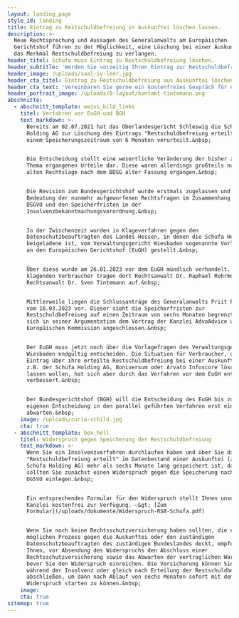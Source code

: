 ```yaml
---
layout: landing_page
style_id: landing
title: Eintrag zu Restschuldbefreiung in Auskunftei löschen lassen.
description: >-
  Neue Rechtsprechung und Aussagen des Generalanwalts am Europäischen
  Gerichtshof führen zu der Möglichkeit, eine Löschung bei einer Auskunftei über
  das Merkmal Restschuldbefreiung zu verlangen. 
header_titel: Schufa muss Eintrag zu Restschuldbefreiung löschen.
header_subtitle: 'Werden Sie vorzeitig Ihren Eintrag zur Restschuldbefreiung wieder los. '
header_image: /uploads/saal-iv-leer.jpg
header_cta_titel: Eintrag zu Restschuldbefreiung aus Auskunftei löschen lassen.
header_cta_text: 'Vereinbaren Sie gerne ein kostenfreies Gespräch für eine Ersteinschätzung. '
header_portrait_image: /uploads/0-layout/kontakt-tintemann.png
abschnitte:
  - abschnitt_template: weiss_bild_links
    titel: Verfahren vor EuGH und BGH
    text_markdown: >-
      Bereits am 02.07.2021 hat das Oberlandesgericht Schleswig die Schufa
      Holding AG zur Löschung des Eintrags "Restschuldbefreiung erteilt" nach
      einem Speicherungszeitraum von 6 Monaten verurteilt.&nbsp;


      Die Entscheidung stellt eine wesentliche Veränderung der bisher zu diesem
      Thema ergangenen Urteile dar. Diese waren allerdings großteils noch zur
      alten Rechtslage nach dem BDSG alter Fassung ergangen.&nbsp;


      Die Revision zum Bundesgerichtshof wurde erstmals zugelassen und zeigt die
      Bedeutung der nunmehr aufgeworfenen Rechtsfragen im Zusammenhang mit der
      DSGVO und den Speicherfristen in der
      Insolvenzbekanntmachungsverordnung.&nbsp;


      In der Zwischenzeit wurden in Klageverfahren gegen den
      Datenschutzbeauftragten des Landes Hessen, in denen die Schufa Holding AG
      beigeladene ist, vom Verwaltungsgericht Wiesbaden sogenannte Vorlagefragen
      an den Europäischen Gerichtshof (EuGH) gestellt.&nbsp;


      Über diese wurde am 26.01.2023 vor dem EuGH mündlich verhandelt. Für die
      klagenden Verbraucher tragen dort Rechtsanwalt Dr. Raphael Rohrmoser und
      Rechtsanwalt Dr. Sven Tintemann auf.&nbsp;


      Mittlerweile liegen die Schlussanträge des Generalanwalts Priit Pikamäe
      vom 16.03.2023 vor. Dieser sieht die Speicherfristen zur
      Restschuldbefreiung auf einen Zeitraum von sechs Monaten begrenzt und hat
      sich in seiner Argumentation dem Vortrag der Kanzlei AdvoAdvice und der
      Europäischen Kommission angeschlossen.&nbsp;


      Der EuGH muss jetzt noch über die Vorlagefragen des Verwaltungsgerichts
      Wiesbaden endgültig entscheiden. Die Situation für Verbraucher, die einen
      Eintrag über ihre erteilte Restschuldbefreiung bei einer Auskunftei wie
      z.B. der Schufa Holding AG, Boniversum oder Arvato Infoscore löschen
      lassen wollen, hat sich aber durch das Verfahren vor dem EuGH entscheidend
      verbessert.&nbsp;


      Der Bundesgerichtshof (BGH) will die Entscheidung des EuGH bis zu einer
      eigenen Entscheidung in den parallel geführten Verfahren erst einmal
      abwarten.&nbsp;
    image: /uploads/curia-schild.jpg
    cta: true
  - abschnitt_template: box_hell
    titel: Widerspruch gegen Speicherung der Restschuldbefreiung
    text_markdown: >-
      Wenn Sie ein Insolvenzverfahren durchlaufen haben und über Sie das Merkmal
      "Restschuldbefreiung erteilt" im Datenbestand einer Auskunftei (z.B. der
      Schufa Holding AG) mehr als sechs Monate lang gespeichert ist, dann
      sollten Sie zunächst einen Widerspruch gegen die Speicherung nach Art 21
      DGSVO einlegen.&nbsp;


      Ein entsprechendes Formular für den Widerspruch stellt Ihnen unsere
      Kanzlei kostenfrei zur Verfügung. –&gt; [Zum
      Formular](/uploads/dokumente/Widerspruch-RSB-Schufa.pdf)


      Wenn Sie noch keine Rechtsschutzversicherung haben sollten, die einen
      möglichen Prozess gegen die Auskunftei oder den zuständigen
      Datenschutzbeauftragten des zuständigen Bundeslandes deckt, empfehlen wir
      Ihnen, vor Absendung des Widerspruchs den Abschluss einer
      Rechtsschutzversicherung sowie das Abwarten der vertraglichen Wartezeit,
      bevor Sie den Widerspruch einreichen. Die Versicherung können Sie auch
      während der Insolvenz oder gleich nach Erteilung der Restschuldbefreiung
      abschließen, um dann nach Ablauf von sechs Monaten sofort mit dem
      Widerspruch starten zu können.&nbsp;
    image:
    cta: true
sitemap: true
---
```

